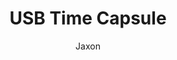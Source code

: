 ---
title: "USB Time Capsule"
author: "Jaxon"
description: "A USB drive that functions as a time capsule, storing files that can only be accessed after a certain date."
created_at: "2025-07-24"
---